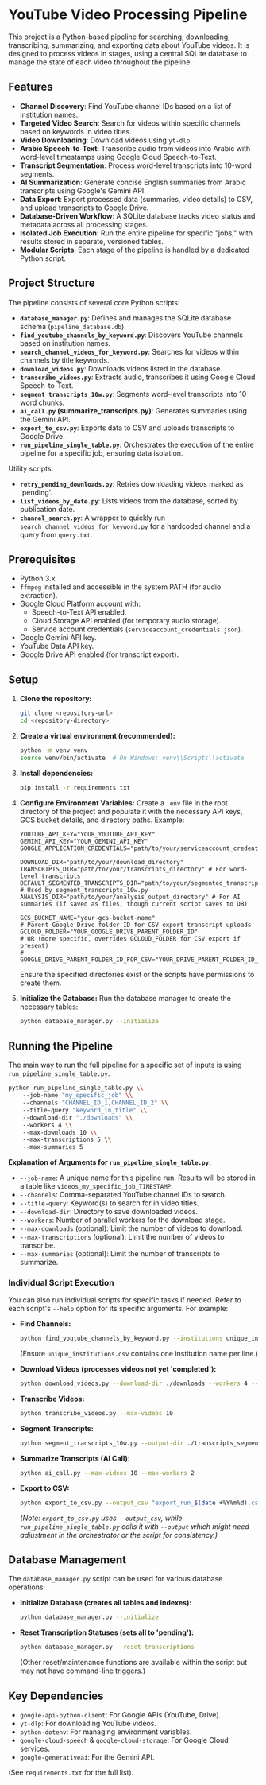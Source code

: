 # YouTube Video Processing Pipeline

This project is a Python-based pipeline for searching, downloading, transcribing, summarizing, and exporting data about YouTube videos. It is designed to process videos in stages, using a central SQLite database to manage the state of each video throughout the pipeline.

## Features

- **Channel Discovery**: Find YouTube channel IDs based on a list of institution names.
- **Targeted Video Search**: Search for videos within specific channels based on keywords in video titles.
- **Video Downloading**: Download videos using `yt-dlp`.
- **Arabic Speech-to-Text**: Transcribe audio from videos into Arabic with word-level timestamps using Google Cloud Speech-to-Text.
- **Transcript Segmentation**: Process word-level transcripts into 10-word segments.
- **AI Summarization**: Generate concise English summaries from Arabic transcripts using Google's Gemini API.
- **Data Export**: Export processed data (summaries, video details) to CSV, and upload transcripts to Google Drive.
- **Database-Driven Workflow**: A SQLite database tracks video status and metadata across all processing stages.
- **Isolated Job Execution**: Run the entire pipeline for specific "jobs," with results stored in separate, versioned tables.
- **Modular Scripts**: Each stage of the pipeline is handled by a dedicated Python script.

## Project Structure

The pipeline consists of several core Python scripts:

-   **`database_manager.py`**: Defines and manages the SQLite database schema (`pipeline_database.db`).
-   **`find_youtube_channels_by_keyword.py`**: Discovers YouTube channels based on institution names.
-   **`search_channel_videos_for_keyword.py`**: Searches for videos within channels by title keywords.
-   **`download_videos.py`**: Downloads videos listed in the database.
-   **`transcribe_videos.py`**: Extracts audio, transcribes it using Google Cloud Speech-to-Text.
-   **`segment_transcripts_10w.py`**: Segments word-level transcripts into 10-word chunks.
-   **`ai_call.py` (summarize_transcripts.py)**: Generates summaries using the Gemini API.
-   **`export_to_csv.py`**: Exports data to CSV and uploads transcripts to Google Drive.
-   **`run_pipeline_single_table.py`**: Orchestrates the execution of the entire pipeline for a specific job, ensuring data isolation.

Utility scripts:
-   **`retry_pending_downloads.py`**: Retries downloading videos marked as 'pending'.
-   **`list_videos_by_date.py`**: Lists videos from the database, sorted by publication date.
-   **`channel_search.py`**: A wrapper to quickly run `search_channel_videos_for_keyword.py` for a hardcoded channel and a query from `query.txt`.

## Prerequisites

-   Python 3.x
-   `ffmpeg` installed and accessible in the system PATH (for audio extraction).
-   Google Cloud Platform account with:
    -   Speech-to-Text API enabled.
    -   Cloud Storage API enabled (for temporary audio storage).
    -   Service account credentials (`serviceaccount_credentials.json`).
-   Google Gemini API key.
-   YouTube Data API key.
-   Google Drive API enabled (for transcript export).

## Setup

1.  **Clone the repository:**
    ```bash
    git clone <repository-url>
    cd <repository-directory>
    ```

2.  **Create a virtual environment (recommended):**
    ```bash
    python -m venv venv
    source venv/bin/activate  # On Windows: venv\\Scripts\\activate
    ```

3.  **Install dependencies:**
    ```bash
    pip install -r requirements.txt
    ```

4.  **Configure Environment Variables:**
    Create a `.env` file in the root directory of the project and populate it with the necessary API keys, GCS bucket details, and directory paths. Example:
    ```env
    YOUTUBE_API_KEY="YOUR_YOUTUBE_API_KEY"
    GEMINI_API_KEY="YOUR_GEMINI_API_KEY"
    GOOGLE_APPLICATION_CREDENTIALS="path/to/your/serviceaccount_credentials.json"

    DOWNLOAD_DIR="path/to/your/download_directory"
    TRANSCRIPTS_DIR="path/to/your/transcripts_directory" # For word-level transcripts
    DEFAULT_SEGMENTED_TRANSCRIPTS_DIR="path/to/your/segmented_transcripts_directory" # Used by segment_transcripts_10w.py
    ANALYSIS_DIR="path/to/your/analysis_output_directory" # For AI summaries (if saved as files, though current script saves to DB)

    GCS_BUCKET_NAME="your-gcs-bucket-name"
    # Parent Google Drive folder ID for CSV export transcript uploads
    GCLOUD_FOLDER="YOUR_GOOGLE_DRIVE_PARENT_FOLDER_ID"
    # OR (more specific, overrides GCLOUD_FOLDER for CSV export if present)
    # GOOGLE_DRIVE_PARENT_FOLDER_ID_FOR_CSV="YOUR_DRIVE_PARENT_FOLDER_ID_FOR_CSV"
    ```
    Ensure the specified directories exist or the scripts have permissions to create them.

5.  **Initialize the Database:**
    Run the database manager to create the necessary tables:
    ```bash
    python database_manager.py --initialize
    ```

## Running the Pipeline

The main way to run the full pipeline for a specific set of inputs is using `run_pipeline_single_table.py`.

```bash
python run_pipeline_single_table.py \\
    --job-name "my_specific_job" \\
    --channels "CHANNEL_ID_1,CHANNEL_ID_2" \\
    --title-query "keyword_in_title" \\
    --download-dir "./downloads" \\
    --workers 4 \\
    --max-downloads 10 \\
    --max-transcriptions 5 \\
    --max-summaries 5
```

**Explanation of Arguments for `run_pipeline_single_table.py`:**
-   `--job-name`: A unique name for this pipeline run. Results will be stored in a table like `videos_my_specific_job_TIMESTAMP`.
-   `--channels`: Comma-separated YouTube channel IDs to search.
-   `--title-query`: Keyword(s) to search for in video titles.
-   `--download-dir`: Directory to save downloaded videos.
-   `--workers`: Number of parallel workers for the download stage.
-   `--max-downloads` (optional): Limit the number of videos to download.
-   `--max-transcriptions` (optional): Limit the number of videos to transcribe.
-   `--max-summaries` (optional): Limit the number of transcripts to summarize.

### Individual Script Execution

You can also run individual scripts for specific tasks if needed. Refer to each script's `--help` option for its specific arguments. For example:

-   **Find Channels:**
    ```bash
    python find_youtube_channels_by_keyword.py --institutions unique_institutions.csv
    ```
    (Ensure `unique_institutions.csv` contains one institution name per line.)

-   **Download Videos (processes videos not yet 'completed'):**
    ```bash
    python download_videos.py --download-dir ./downloads --workers 4 --limit 20
    ```

-   **Transcribe Videos:**
    ```bash
    python transcribe_videos.py --max-videos 10
    ```

-   **Segment Transcripts:**
    ```bash
    python segment_transcripts_10w.py --output-dir ./transcripts_segmented --max-videos 10
    ```

-   **Summarize Transcripts (AI Call):**
    ```bash
    python ai_call.py --max-videos 10 --max-workers 2
    ```

-   **Export to CSV:**
    ```bash
    python export_to_csv.py --output_csv "export_run_$(date +%Y%m%d).csv"
    ```
    *(Note: `export_to_csv.py` uses `--output_csv`, while `run_pipeline_single_table.py` calls it with `--output` which might need adjustment in the orchestrator or the script for consistency.)*


## Database Management

The `database_manager.py` script can be used for various database operations:

-   **Initialize Database (creates all tables and indexes):**
    ```bash
    python database_manager.py --initialize
    ```
-   **Reset Transcription Statuses (sets all to 'pending'):**
    ```bash
    python database_manager.py --reset-transcriptions
    ```
    (Other reset/maintenance functions are available within the script but may not have command-line triggers.)

## Key Dependencies

-   `google-api-python-client`: For Google APIs (YouTube, Drive).
-   `yt-dlp`: For downloading YouTube videos.
-   `python-dotenv`: For managing environment variables.
-   `google-cloud-speech` & `google-cloud-storage`: For Google Cloud services.
-   `google-generativeai`: For the Gemini API.

(See `requirements.txt` for the full list).

